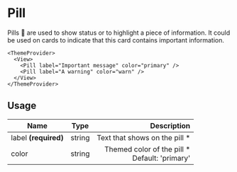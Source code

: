 <!-- 
This is an auto-generated markdown. 
You can change it in "src/molecules/Pill.js" and run build:docs to update this file.
-->
# Pill
Pills 💊 are used to show status or to highlight a piece of information.
It could be used on cards to indicate that this card contains important information.

```example
<ThemeProvider>
  <View>
    <Pill label="Important message" color="primary" />
    <Pill label="A warning" color="warn" />
  </View>
</ThemeProvider>
```
## Usage
| Name        | Type           | Description  |
| ----------- |:--------------:| ------------:|
|label **(required)**|string|Text that shows on the pill *
|color|string|Themed color of the pill *<br>Default: 'primary'

